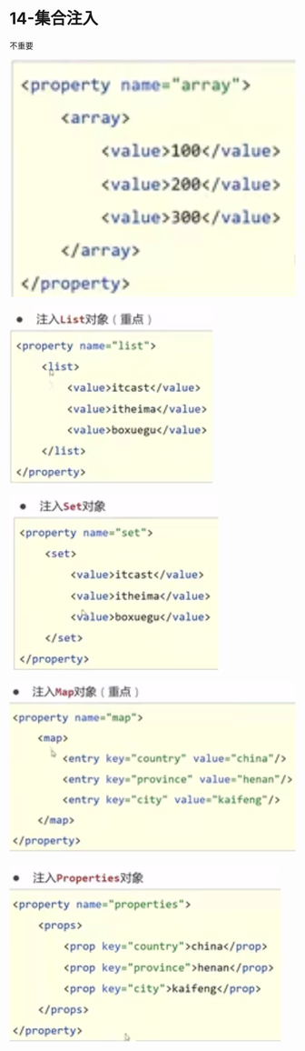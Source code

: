 # 14-集合注入

不重要

![](img/20230502184442.png)

![](img/20230502184502.png)

![](img/20230502184513.png)

![](img/20230502184526.png)

![](img/20230502184536.png)